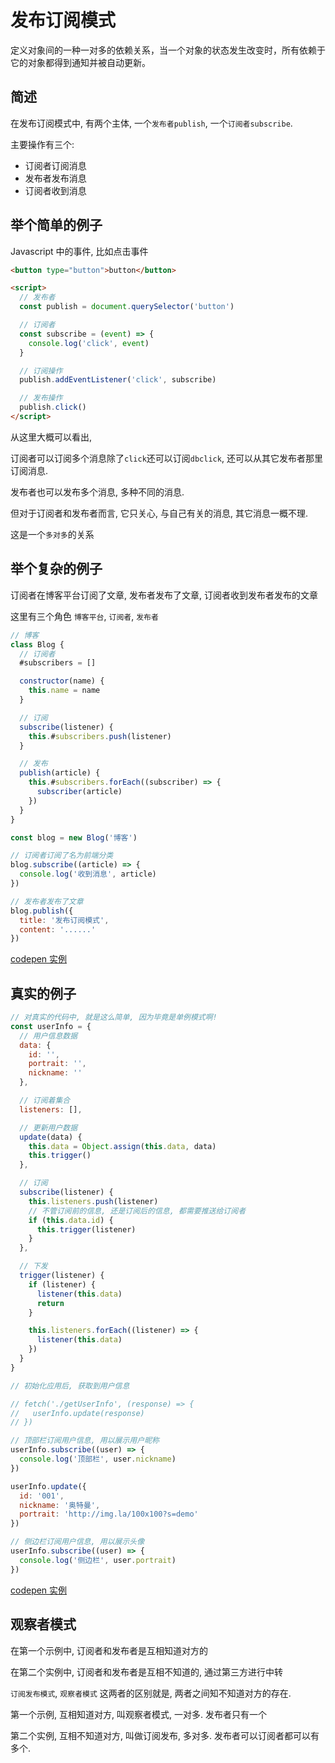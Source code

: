 # 发布订阅模式

定义对象间的一种一对多的依赖关系，当一个对象的状态发生改变时，所有依赖于它的对象都得到通知并被自动更新。

## 简述

在发布订阅模式中, 有两个主体, 一个`发布者publish`, 一个`订阅者subscribe`.

主要操作有三个:

- 订阅者订阅消息
- 发布者发布消息
- 订阅者收到消息

## 举个简单的例子

Javascript 中的事件, 比如点击事件

```html
<button type="button">button</button>

<script>
  // 发布者
  const publish = document.querySelector('button')

  // 订阅者
  const subscribe = (event) => {
    console.log('click', event)
  }

  // 订阅操作
  publish.addEventListener('click', subscribe)

  // 发布操作
  publish.click()
</script>
```

从这里大概可以看出,

订阅者可以订阅多个消息除了`click`还可以订阅`dbclick`, 还可以从其它发布者那里订阅消息.

发布者也可以发布多个消息, 多种不同的消息.

但对于订阅者和发布者而言, 它只关心, 与自己有关的消息, 其它消息一概不理.

这是一个`多对多`的关系

## 举个复杂的例子

订阅者在博客平台订阅了文章, 发布者发布了文章, 订阅者收到发布者发布的文章

这里有三个角色 `博客平台`, `订阅者`, `发布者`

```javascript
// 博客
class Blog {
  // 订阅者
  #subscribers = []

  constructor(name) {
    this.name = name
  }

  // 订阅
  subscribe(listener) {
    this.#subscribers.push(listener)
  }

  // 发布
  publish(article) {
    this.#subscribers.forEach((subscriber) => {
      subscriber(article)
    })
  }
}

const blog = new Blog('博客')

// 订阅者订阅了名为前端分类
blog.subscribe((article) => {
  console.log('收到消息', article)
})

// 发布者发布了文章
blog.publish({
  title: '发布订阅模式',
  content: '......'
})
```

[codepen 实例](https://codepen.io/wenyejie/pen/BajBbpN)

## 真实的例子

```javascript
// 对真实的代码中, 就是这么简单, 因为毕竟是单例模式啊!
const userInfo = {
  // 用户信息数据
  data: {
    id: '',
    portrait: '',
    nickname: ''
  },

  // 订阅着集合
  listeners: [],

  // 更新用户数据
  update(data) {
    this.data = Object.assign(this.data, data)
    this.trigger()
  },

  // 订阅
  subscribe(listener) {
    this.listeners.push(listener)
    // 不管订阅前的信息, 还是订阅后的信息, 都需要推送给订阅者
    if (this.data.id) {
      this.trigger(listener)
    }
  },

  // 下发
  trigger(listener) {
    if (listener) {
      listener(this.data)
      return
    }

    this.listeners.forEach((listener) => {
      listener(this.data)
    })
  }
}

// 初始化应用后, 获取到用户信息

// fetch('./getUserInfo', (response) => {
//   userInfo.update(response)
// })

// 顶部栏订阅用户信息, 用以展示用户昵称
userInfo.subscribe((user) => {
  console.log('顶部栏', user.nickname)
})

userInfo.update({
  id: '001',
  nickname: '奥特曼',
  portrait: 'http://img.la/100x100?s=demo'
})

// 侧边栏订阅用户信息, 用以展示头像
userInfo.subscribe((user) => {
  console.log('侧边栏', user.portrait)
})
```

[codepen 实例](https://blog.codepen.io/documentation/editor-view/)

## 观察者模式

在第一个示例中, 订阅者和发布者是互相知道对方的

在第二个实例中, 订阅者和发布者是互相不知道的, 通过第三方进行中转

`订阅发布模式`, `观察者模式` 这两者的区别就是, 两者之间知不知道对方的存在.

第一个示例, 互相知道对方, 叫观察者模式, 一对多. 发布者只有一个

第二个实例, 互相不知道对方, 叫做订阅发布, 多对多. 发布者可以订阅者都可以有多个.
